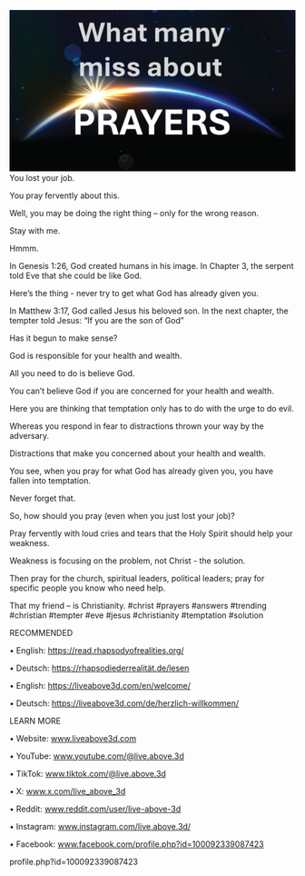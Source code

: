 ![Video cover image](./cover.jpg)
You lost your job.

You pray fervently about this.

Well, you may be doing the right thing – only for the wrong reason.

Stay with me.

Hmmm.

In Genesis 1:26, God created humans in his image. In Chapter 3, the serpent told Eve that she could be like God.

Here’s the thing - never try to get what God has already given you.

In Matthew 3:17, God called Jesus his beloved son. In the next chapter, the tempter told Jesus: “If you are the son of God”

Has it begun to make sense?

God is responsible for your health and wealth.

All you need to do is believe God.

You can’t believe God if you are concerned for your health and wealth.

Here you are thinking that temptation only has to do with the urge to do evil.

Whereas you respond in fear to distractions thrown your way by the adversary.

Distractions that make you concerned about your health and wealth. 

You see, when you pray for what God has already given you, you have fallen into temptation.

Never forget that.

So, how should you pray (even when you just lost your job)?

Pray fervently with loud cries and tears that the Holy Spirit should help your weakness.

Weakness is focusing on the problem, not Christ - the solution.

Then pray for the church, spiritual leaders, political leaders; pray for specific people you know who need help.

That my friend – is Christianity.
#christ #prayers #answers #trending #christian #tempter #eve #jesus #christianity #temptation #solution


RECOMMENDED

•	English: https://read.rhapsodyofrealities.org/

•	Deutsch: https://rhapsodiederrealität.de/lesen

•	English: https://liveabove3d.com/en/welcome/

•	Deutsch: https://liveabove3d.com/de/herzlich-willkommen/


LEARN MORE

•	Website: www.liveabove3d.com

•	YouTube: www.youtube.com/@live.above.3d

•	TikTok: www.tiktok.com/@live.above.3d

•	X: www.x.com/live_above_3d

•	Reddit: www.reddit.com/user/live-above-3d

•	Instagram: www.instagram.com/live.above.3d/

•	Facebook: www.facebook.com/profile.php?id=100092339087423

 



profile.php?id=100092339087423

 



